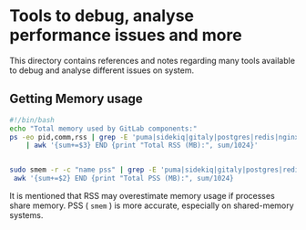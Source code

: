 # Tools to debug, analyse performance issues and more
This directory contains references and notes regarding many tools available to debug and analyse different issues on system.

## Getting Memory usage 

```bash
#!/bin/bash
echo "Total memory used by GitLab components:"
ps -eo pid,comm,rss | grep -E 'puma|sidekiq|gitaly|postgres|redis|nginx|workhorse|unicorn|gitlab-shell' \
    | awk '{sum+=$3} END {print "Total RSS (MB):", sum/1024}'


sudo smem -r -c "name pss" | grep -E 'puma|sidekiq|gitaly|postgres|redis|nginx|workhorse|unicorn|gitlab-shell' | \
 awk '{sum+=$2} END {print "Total PSS (MB):", sum/1024}
```

It is mentioned that RSS may overestimate memory usage if processes share memory.
PSS ( `smem` ) is more accurate, especially on shared-memory systems.
